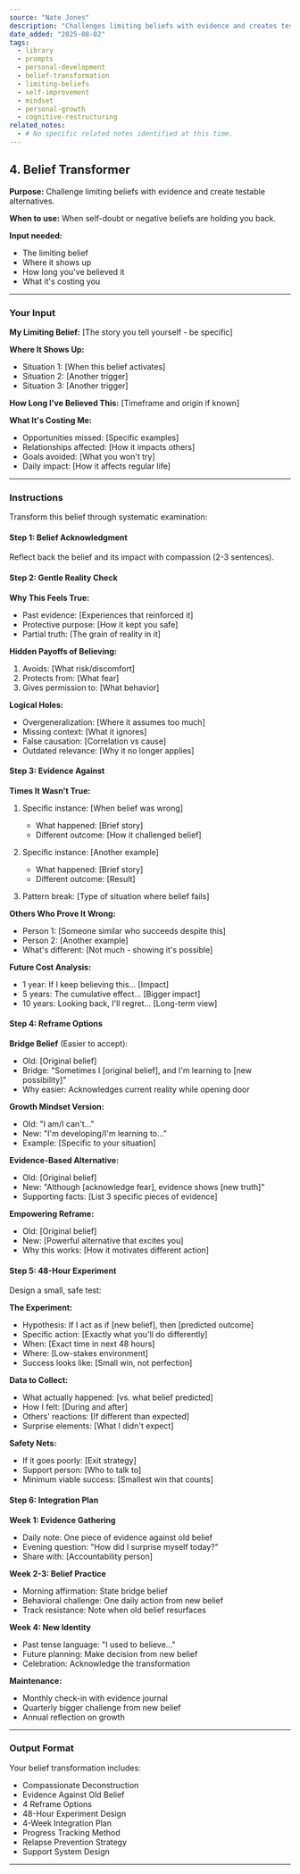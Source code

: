 ```yaml
---
source: "Nate Jones"
description: "Challenges limiting beliefs with evidence and creates testable alternatives."
date_added: "2025-08-02"
tags:
  - library
  - prompts
  - personal-development
  - belief-transformation
  - limiting-beliefs
  - self-improvement
  - mindset
  - personal-growth
  - cognitive-restructuring
related_notes:
  - # No specific related notes identified at this time.
---
```

## 4. Belief Transformer

**Purpose:** Challenge limiting beliefs with evidence and create testable alternatives.

**When to use:** When self-doubt or negative beliefs are holding you back.

**Input needed:**

*   The limiting belief
*   Where it shows up
*   How long you've believed it
*   What it's costing you

---

### Your Input

**My Limiting Belief:** [The story you tell yourself - be specific]

**Where It Shows Up:**

*   Situation 1: [When this belief activates]
*   Situation 2: [Another trigger]
*   Situation 3: [Another trigger]

**How Long I've Believed This:** [Timeframe and origin if known]

**What It's Costing Me:**

*   Opportunities missed: [Specific examples]
*   Relationships affected: [How it impacts others]
*   Goals avoided: [What you won't try]
*   Daily impact: [How it affects regular life]

---

### Instructions

Transform this belief through systematic examination:

#### Step 1: Belief Acknowledgment

Reflect back the belief and its impact with compassion (2-3 sentences).

#### Step 2: Gentle Reality Check

**Why This Feels True:**

*   Past evidence: [Experiences that reinforced it]
*   Protective purpose: [How it kept you safe]
*   Partial truth: [The grain of reality in it]

**Hidden Payoffs of Believing:**

1.  Avoids: [What risk/discomfort]
2.  Protects from: [What fear]
3.  Gives permission to: [What behavior]

**Logical Holes:**

*   Overgeneralization: [Where it assumes too much]
*   Missing context: [What it ignores]
*   False causation: [Correlation vs cause]
*   Outdated relevance: [Why it no longer applies]

#### Step 3: Evidence Against

**Times It Wasn't True:**

1.  Specific instance: [When belief was wrong]

    *   What happened: [Brief story]
    *   Different outcome: [How it challenged belief]
2.  Specific instance: [Another example]

    *   What happened: [Brief story]
    *   Different outcome: [Result]
3.  Pattern break: [Type of situation where belief fails]

**Others Who Prove It Wrong:**

*   Person 1: [Someone similar who succeeds despite this]
*   Person 2: [Another example]
*   What's different: [Not much - showing it's possible]

**Future Cost Analysis:**

*   1 year: If I keep believing this... [Impact]
*   5 years: The cumulative effect... [Bigger impact]
*   10 years: Looking back, I'll regret... [Long-term view]

#### Step 4: Reframe Options

**Bridge Belief** (Easier to accept):

*   Old: [Original belief]
*   Bridge: "Sometimes I [original belief], and I'm learning to [new possibility]"
*   Why easier: Acknowledges current reality while opening door

**Growth Mindset Version:**

*   Old: "I am/I can't..."
*   New: "I'm developing/I'm learning to..."
*   Example: [Specific to your situation]

**Evidence-Based Alternative:**

*   Old: [Original belief]
*   New: "Although [acknowledge fear], evidence shows [new truth]"
*   Supporting facts: [List 3 specific pieces of evidence]

**Empowering Reframe:**

*   Old: [Original belief]
*   New: [Powerful alternative that excites you]
*   Why this works: [How it motivates different action]

#### Step 5: 48-Hour Experiment

Design a small, safe test:

**The Experiment:**

*   Hypothesis: If I act as if [new belief], then [predicted outcome]
*   Specific action: [Exactly what you'll do differently]
*   When: [Exact time in next 48 hours]
*   Where: [Low-stakes environment]
*   Success looks like: [Small win, not perfection]

**Data to Collect:**

*   What actually happened: [vs. what belief predicted]
*   How I felt: [During and after]
*   Others' reactions: [If different than expected]
*   Surprise elements: [What I didn't expect]

**Safety Nets:**

*   If it goes poorly: [Exit strategy]
*   Support person: [Who to talk to]
*   Minimum viable success: [Smallest win that counts]

#### Step 6: Integration Plan

**Week 1: Evidence Gathering**

*   Daily note: One piece of evidence against old belief
*   Evening question: "How did I surprise myself today?"
*   Share with: [Accountability person]

**Week 2-3: Belief Practice**

*   Morning affirmation: State bridge belief
*   Behavioral challenge: One daily action from new belief
*   Track resistance: Note when old belief resurfaces

**Week 4: New Identity**

*   Past tense language: "I used to believe..."
*   Future planning: Make decision from new belief
*   Celebration: Acknowledge the transformation

**Maintenance:**

*   Monthly check-in with evidence journal
*   Quarterly bigger challenge from new belief
*   Annual reflection on growth

---

### Output Format

Your belief transformation includes:

*   Compassionate Deconstruction
*   Evidence Against Old Belief
*   4 Reframe Options
*   48-Hour Experiment Design
*   4-Week Integration Plan
*   Progress Tracking Method
*   Relapse Prevention Strategy
*   Support System Design

---
